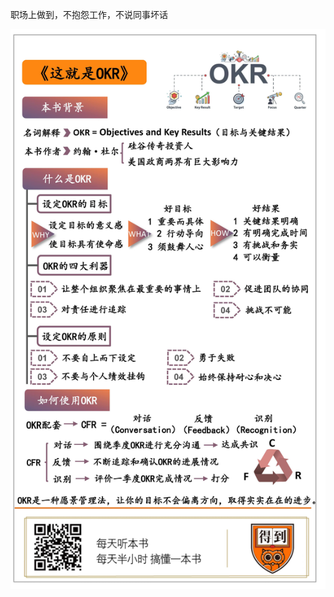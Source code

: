 职场上做到，不抱怨工作，不说同事坏话

![](https://raw.githubusercontent.com/franztao/blog_picture/main/marktext/2022-10-21-23-25-17-0744a52021421e3d0b05fe95f46ea7f.jpg)
